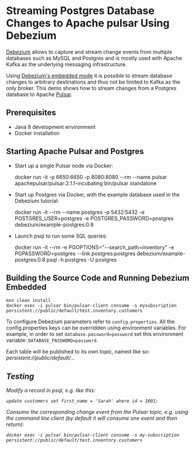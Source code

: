 # Streaming Postgres Database Changes to Apache pulsar Using Debezium

[Debezium](http://debezium.io/) allows to capture and stream change events from multiple databases such as MySQL and Postgres and is mostly used with Apache Kafka as the underlying messaging infrastructure.

Using [Debezium's embedded mode](http://debezium.io/docs/embedded/) it is possible to stream database changes to arbitrary destinations and thus not be limited to Kafka as the only broker.
This demo shows how to stream changes from a Postgres database to Apache [Pulsar](https://pulsar.incubator.apache.org/).

## Prerequisites

* Java 8 development environment
* Docker installation

## Starting Apache Pulsar and Postgres

* Start up a single Pulsar node via Docker:

    docker run -it -p 6650:6650 -p 8080:8080 --rm --name pulsar apachepulsar/pulsar:2.1.1-incubating bin/pulsar standalone

* Start up Postgres via Docker, with the example database used in the Debezium tutorial:

    docker run -it --rm --name postgres -p 5432:5432 -e POSTGRES_USER=postgres -e POSTGRES_PASSWORD=postgres debezium/example-postgres:0.8

* Launch psql to run some SQL queries:

    docker run -it --rm -e PGOPTIONS="--search_path=inventory" -e PGPASSWORD=postgres --link postgres:postgres debezium/example-postgres:0.8 psql -h postgres -U postgres

## Building the Source Code and Running Debezium Embedded

    mvn clean install
    docker exec -i pulsar bin/pulsar-client consume -s mysubscription persistent://public/default/test.inventory.customers

To configure Debezium parameters refer to `config.properties`.
All the config.properties keys can be overridden using environment variables.
For example, in order to set `database.password=password` set this environment variable: `DATABASE_PASSWORD=password`.

Each table will be published to its own topic, named like so: _persistent://public/default/<server>.<schema>.<table>_.

## Testing

Modify a record in psql, e.g. like this:

    update customers set first_name = 'Sarah' where id = 1001;

Consume the corresponding change event from the Pulsar topic, e.g. using the command line client
(by default it will consume one event and then return):

    docker exec -i pulsar bin/pulsar-client consume -s my-subscription persistent://public/default/test.inventory.customers
